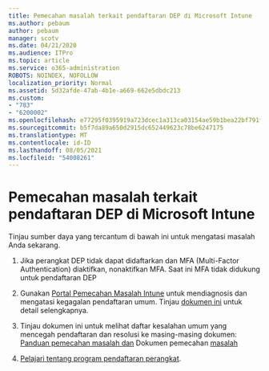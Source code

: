 ```yaml
---
title: Pemecahan masalah terkait pendaftaran DEP di Microsoft Intune
ms.author: pebaum
author: pebaum
manager: scotv
ms.date: 04/21/2020
ms.audience: ITPro
ms.topic: article
ms.service: o365-administration
ROBOTS: NOINDEX, NOFOLLOW
localization_priority: Normal
ms.assetid: 5d32afde-47ab-4b1e-a669-662e5dbdc213
ms.custom:
- "783"
- "6200002"
ms.openlocfilehash: e77295f0395919a723dcec1a313ca03154ae59b1bea22bf791f3a0f923cab60d
ms.sourcegitcommit: b5f7da89a650d2915dc652449623c78be6247175
ms.translationtype: MT
ms.contentlocale: id-ID
ms.lasthandoff: 08/05/2021
ms.locfileid: "54008261"
---
```

# <a name="troubleshoot-issues-with-dep-enrollment-in-microsoft-intune"></a>Pemecahan masalah terkait pendaftaran DEP di Microsoft Intune

Tinjau sumber daya yang tercantum di bawah ini untuk mengatasi masalah Anda sekarang.
  
1. Jika perangkat DEP tidak dapat didaftarkan dan MFA (Multi-Factor Authentication) diaktifkan, nonaktifkan MFA. Saat ini MFA tidak didukung untuk pendaftaran DEP

2. Gunakan [Portal Pemecahan Masalah Intune](https://devicemanagement.microsoft.com/#blade/Microsoft_Intune_DeviceSettings/TroubleshootBlade) untuk mendiagnosis dan mengatasi kegagalan pendaftaran umum. Tinjau [dokumen ini](https://docs.microsoft.com/intune/help-desk-operators) untuk detail selengkapnya.

3. Tinjau dokumen ini untuk melihat daftar kesalahan umum yang mencegah pendaftaran dan resolusi ke masing-masing dokumen: [Panduan pemecahan masalah dan](https://support.microsoft.com/help/4039809/troubleshooting-ios-device-enrollment-in-intune) Dokumen pemecahan [masalah](https://docs.microsoft.com/troubleshoot/mem/intune/troubleshoot-device-enrollment-in-intune)

4. [Pelajari tentang program pendaftaran perangkat](https://docs.microsoft.com/intune/device-enrollment-program-enroll-ios).
